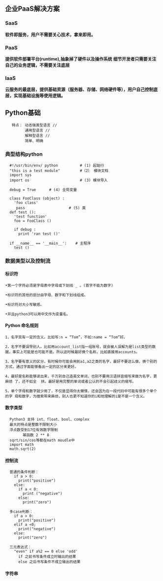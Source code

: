 
## 企业PaaS解决方案

### SaaS

**软件即服务，用户不需要关心技术，拿来即用。**

### PaaS

**提供软件部署平台(runtime),抽象掉了硬件以及操作系统**
**细节开发者只需要关注自己的业务逻辑，不需要关注底层**


### laaS

**云服务的最底层，提供基础资源（服务器、存储、网络硬件等），用户自己控制底层，实现基础设施等使用逻辑。**

### 

## Python基础

       特点： 动态强类型语言 //
             通用型语言 //
             解释型语言 //
             简单、明确
             
### 典型结构python
    
    
      #!/usr/bin/env/ python          # (1) 起始行
      "this is a test module"         #（2） 模块文档
      import sys   
      import os                       # (3) 模块导入
      
      debug = True      # (4) 全局变量
      
      class FooClass (object) :
        'foo class'
         pass                    # (5) 类
      def test ():
        'test function'
        foo = FooClass ()
        
        if debug :
          print 'ran test ()'
          
      if __name__ == '__main__':    # 主程序
        test ()
        
        
### 数据类型以及控制流

####  标识符

    •第一个字符必须是字母表中字母或下划线 _ 。(首字不能为数字) 

    •标识符的其他的部分由字母、数字和下划线组成。 

    •标识符对大小写敏感。

    •并且python3可以用中文作为变量名。
    
#### Python 命名规则
    
    1，名字具有一定的含义。比如写:n = “Tom”，不如:name = “Tom”好。 
    
    2，名字不要误导别人。比如用account_list指一组账号，就会被人误解为是list类型的数据，事实上可能是也可能不是。所以这时候最好换个名称，比如直接用accounts。 
    
    3，名字要有意义的区分，有时候你可能会用到a1,a2之类的名字，最好不要这么做，换个别的方式，通过字面能够看出一定的区分来更好。
    
    4，最好是名称能够读出来，千万别自己造英文单词，也别不要用汉语拼音缩写来做为名字，更麻烦 了，还不如全  拼。最好是用完整的单词或者公认的不会引起歧义的缩写。
    
    5，单个字母和数字就少用了，不仅是显得你太懒惰，还会因为在一段代码中可能有很多个单个的字 母和数字，为搜索带来麻烦，别人也更不知道你的i和他理解的i是不是一个含义。
    
    
#### 数字类型

      Python3 支持 int、float、bool、complex
      最大的特点是整数不限制大小
      浮点数受到17位有效数字限制
            幂函数 2 ** 8
      sqrt/sin/cos等都在math moudle中
      import math 
      math.sqrt(2)
      
#### 控制流
      
      普通的条件判断：
        if a > 0:
          print("positive")
        else:
          if a < 0:
            print ("negative")
          else:
            print("zero")
            
      多case判断：
        if a > 0:
          print("positive")
        elif a <0;
          print("negative")
        else:
          print("zero")
      
      三元表达式：
        "even" if a%2 == 0 else 'odd'
          if 之前书写条件成立时输出的结果
          else 之后书写条件不成立输出的结果
          
#### 字符串
    